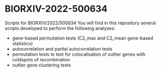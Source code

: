 # BIORXIV-2022-500634
Scripts for BIORXIV/2022/500634 
You will find in this repository several scripts developed to perform the following analyses:
- gene-based permutation tests (C2_max and C2_mean gene-based statistics)
- autocorrelation and partial autocorrelation tests
- permutation tests to test for colocalisation of outlier genes with coldspots of recombination
- outlier gene clustering tests
